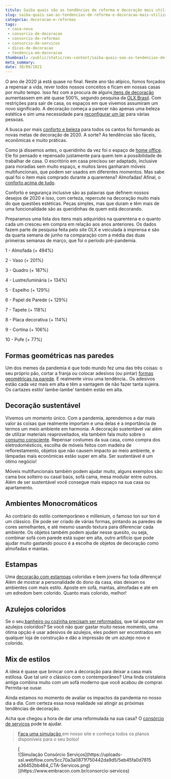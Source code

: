 ```yaml
---
titulo: Saiba quais são as tendências de reforma e decoração mais utilizados em 2020
slug: saiba-quais-sao-as-tendencias-de-reforma-e-decoracao-mais-utilizados-em-2020
categoria: decoracao-e-reformas
tags:
 - casa-nova
 - consorcio-de-decoracao
 - consorcio-de-reformas
 - consorcio-de-servicos
 - dicas-de-decoracao
 - tendencia-em-decoracao
thumbnail: /public/static/cms-content/saiba-quais-sao-as-tendencias-de-reforma-e-decoracao-mais-utilizados-em-2020.jpg
meta_summary: 
date: 30/09/2021
---
```

O ano de 2020 já está quase no final. Neste ano tão atípico, fomos forçados a repensar a vida, rever todos nossos conceitos e ficam em nossas casas por muito tempo. Isso fez com a procura de alguns[ itens de decoração](https://www.embracon.com.br/blog/quais-sao-as-caracteristicas-do-estilo-de-decoracao-classica) aumentassem em até quase 500%, segundo pesquisa da [OLX Brasil](https://emobile.com.br/site/varejo/cresce-interesse-por-itens-de-decoracao/). Com restrições para sair de casa, os espaços em que vivemos assumiram um novo significado. A decoração começa a parecer não apenas uma beleza estética e sim uma necessidade para [reconfigurar um lar](https://www.embracon.com.br/blog/como-usar-prateleiras-na-decoracao-da-casa) para várias pessoas.

A busca por mais [conforto e beleza](https://www.embracon.com.br/blog/armarios-planejados-como-usa-los-na-decoracao-e-quais-sao-as-vantagens) para todos os cantos foi formando as novas metas de decoração de 2020. A sorte? As tendências são fáceis, econômicas e muito práticas.

Como já dissemos antes, o queridinho da vez foi o espaço de [home office](https://www.embracon.com.br/blog/home-office-5-dicas-para-manter-o-cantinho-de-trabalho-organizado). Ele foi pensado e repensado justamente para quem tem a possibilidade de trabalhar de casa. O escritório em casa precisou ser adaptado, inclusive para moradias sem muito espaço, e muitos lares ganharam móveis multifuncionais, que podem ser usados em diferentes momentos. Mas sabe qual foi o item mais comprado durante a quarentena? Almofadas! Afinal, o [conforto acima de tudo](https://www.embracon.com.br/blog/confira-5-dicas-para-deixar-qualquer-ambiente-aconchegante).

Conforto e segurança inclusive são as palavras que definem nossos desejos de 2020 e isso, com certeza, repercute na decoração muito mais do que questões estéticas. Peças simples, mas que duram e têm mais de uma funcionalidade são as queridinhas de quem está decorando.

Preparamos uma lista dos itens mais adquiridos na quarentena e o quanto cada um cresceu em compra em relação aos anos anteriores. Os dados fazem parte de pesquisa feita pelo site OLX e veiculada à imprensa e são da quarta semana de junho na comparação com a média das duas primeiras semanas de março, que foi o período pré-pandemia.

1 - Almofada (+ 494%)

2 - Vaso (+ 201%)

3 - Quadro (+ 187%)

4 - Lustre/luminária (+ 134%)

5 - Espelho (+ 129%)

6 - Papel de Parede (+ 129%)

7 - Tapete (+ 118%)

8 - Placa decorativa (+ 114%)

9 - Cortina (+ 106%)

10 - Pufe (+ 77%)

Formas geométricas nas paredes 
-------------------------------

Um dos memes da pandemia é que todo mundo fez uma das três coisas: o seu próprio pão, cortar a franja ou colocar adesivos (ou pintar) [formas geométricas na parede](https://www.embracon.com.br/blog/saiba-o-que-e-tendencia-em-decoracao-de-quarto-de-casal). E realmente virou uma tendência.. Os adesivos estão cada vez mais em alta e têm a vantagem de não fazer tanta sujeira. Os cartazes estilo’ lambe-lambe’ também estão em alta.

Decoração sustentável
---------------------

Vivemos um momento único. Com a pandemia, aprendemos a dar mais valor às coisas que realmente importam e uma delas é a importância de termos um meio ambiente em harmonia. A decoração sustentável vai além de utilizar materiais reaproveitados, ela também fala muito sobre o [consumo consciente](https://www.embracon.com.br/blog/conheca-o-consumo-consciente-e-saiba-por-que-ele-faz-bem-para-o-seu-bolso). Repensar costumes da sua casa, como compra dos eletrodomésticos, escolha de móveis feitos com madeira de reflorestamento, objetos que não causem impacto ao meio ambiente, e lâmpadas mais econômicas estão super em alta. Ser sustentável é um ótimo negócio!

Móveis multifuncionais também podem ajudar muito, alguns exemplos são: cama box solteiro ou casal baús, sofá cama, mesa modular entre outros. Além de ser sustentável você consegue mais espaço na sua casa ou apartamento.

Ambientes Monocromáticos
------------------------

Ao contrário do estilo contemporâneo e millenium, o famoso ton sur ton é um clássico. Ele pode ser criado de várias formas, pintando as paredes de cores semelhantes, e até mesmo usando textura para diferenciar cada ambiente. Os objetos também podem ajudar nesse quesito, ou seja, combinar sofá com parede está super em alta, outro artifício que pode ajudar muito gastando pouco é a escolha de objetos de decoração como almofadas e mantas.

Estampas
--------

Uma [decoração com estampas](https://www.embracon.com.br/blog/6-ideias-criativas-para-decorar-gastando-pouco) coloridas e bem jovens faz toda diferença! Além de mostrar a personalidade do dono da casa, elas deixam os ambientes com mais estilo. Aposte em sofá, mantas, almofadas e até em um edredom bem colorido. Quanto mais colorido, melhor!

Azulejos coloridos
------------------

Se o seu[ banheiro ou cozinha precisam ser reformados](https://www.embracon.com.br/blog/revestimento-de-metro-conheca-essa-tendencia-classica-e-charmosa), que tal apostar em azulejos coloridos? Se você não quer gastar muito nesse momento, uma ótima opção é usar adesivos de azulejos, eles podem ser encontrados em qualquer loja de construção e dão a impressão de um azulejo novo e colorido.

Mix de estilos
--------------

A ideia é quase que brincar com a decoração para deixar a casa mais estilosa. Que tal unir o clássico com o contemporâneo? Uma linda cristaleira antiga combina muito com um sofá moderno que você acabou de comprar. Permita-se ousar.

Ainda estamos no momento de avaliar os impactos da pandemia no nosso dia a dia. Com certeza essa nova realidade vai atingir as próximas tendências de decoração.

Acha que chegou a hora de dar uma reformulada na sua casa? O [consórcio de serviços](https://www.embracon.com.br/consorcio-servicos) pode te ajudar.

> [Faça uma simulação ](https://www.embracon.com.br/consorcio)em nosso site e conheça todos os planos disponíveis para o seu bolso!

<figure class="w-richtext-figure-type-image w-richtext-align-center">[<div>![Simulação Consórcio Serviços](https://uploads-ssl.webflow.com/5cc70a3a0871f750442da9d5/5eb45fa0d7815a36452bb464_CTA-Servicos.png)</div>](https://www.embracon.com.br/consorcio-servicos)</figure>‍
